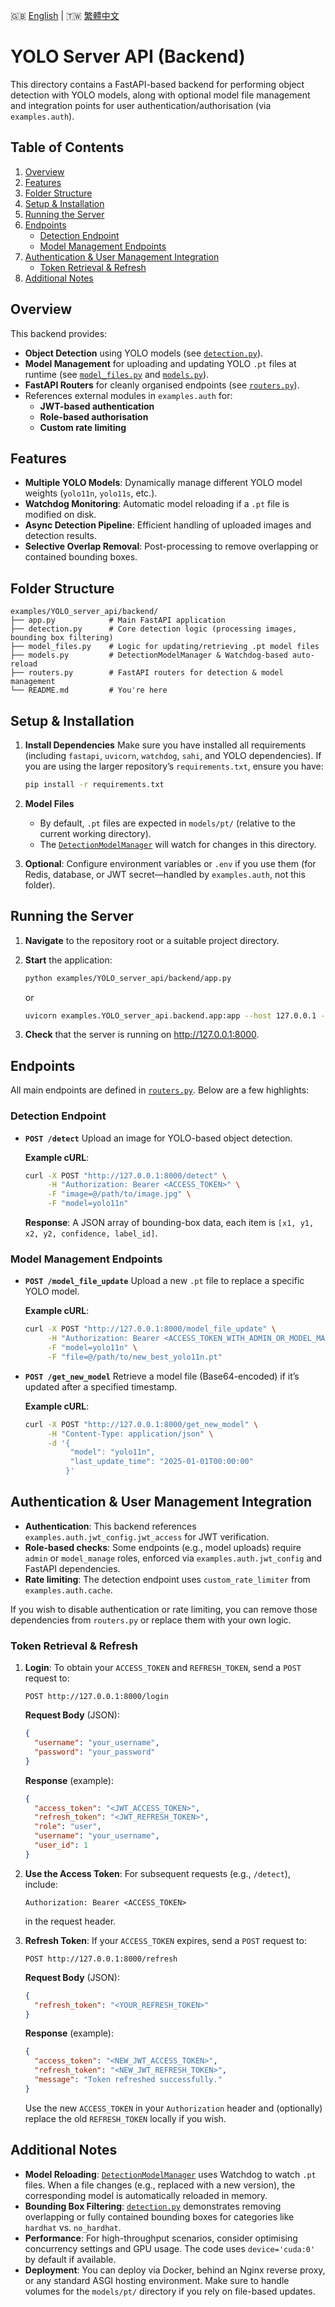 
🇬🇧 [English](./README.md) | 🇹🇼 [繁體中文](./README-zh-tw.md)

# YOLO Server API (Backend)

This directory contains a FastAPI-based backend for performing object detection with YOLO models, along with optional model file management and integration points for user authentication/authorisation (via `examples.auth`).

## Table of Contents

1. [Overview](#overview)
2. [Features](#features)
3. [Folder Structure](#folder-structure)
4. [Setup & Installation](#setup--installation)
5. [Running the Server](#running-the-server)
6. [Endpoints](#endpoints)
   - [Detection Endpoint](#detection-endpoint)
   - [Model Management Endpoints](#model-management-endpoints)
7. [Authentication & User Management Integration](#authentication--user-management-integration)
   - [Token Retrieval & Refresh](#token-retrieval--refresh)
8. [Additional Notes](#additional-notes)

## Overview

This backend provides:

- **Object Detection** using YOLO models (see [`detection.py`](./detection.py)).
- **Model Management** for uploading and updating YOLO `.pt` files at runtime (see [`model_files.py`](./model_files.py) and [`models.py`](./models.py)).
- **FastAPI Routers** for cleanly organised endpoints (see [`routers.py`](./routers.py)).
- References external modules in `examples.auth` for:
  - **JWT-based authentication**
  - **Role-based authorisation**
  - **Custom rate limiting**

## Features

- **Multiple YOLO Models**: Dynamically manage different YOLO model weights (`yolo11n`, `yolo11s`, etc.).
- **Watchdog Monitoring**: Automatic model reloading if a `.pt` file is modified on disk.
- **Async Detection Pipeline**: Efficient handling of uploaded images and detection results.
- **Selective Overlap Removal**: Post-processing to remove overlapping or contained bounding boxes.

## Folder Structure

```
examples/YOLO_server_api/backend/
├── app.py            # Main FastAPI application
├── detection.py      # Core detection logic (processing images, bounding box filtering)
├── model_files.py    # Logic for updating/retrieving .pt model files
├── models.py         # DetectionModelManager & Watchdog-based auto-reload
├── routers.py        # FastAPI routers for detection & model management
└── README.md         # You're here
```

## Setup & Installation

1. **Install Dependencies**
   Make sure you have installed all requirements (including `fastapi`, `uvicorn`, `watchdog`, `sahi`, and YOLO dependencies). If you are using the larger repository’s `requirements.txt`, ensure you have:

   ```bash
   pip install -r requirements.txt
   ```

2. **Model Files**
   - By default, `.pt` files are expected in `models/pt/` (relative to the current working directory).
   - The [`DetectionModelManager`](./models.py) will watch for changes in this directory.

3. **Optional**: Configure environment variables or `.env` if you use them (for Redis, database, or JWT secret—handled by `examples.auth`, not this folder).

## Running the Server

1. **Navigate** to the repository root or a suitable project directory.
2. **Start** the application:

   ```bash
   python examples/YOLO_server_api/backend/app.py
   ```
   or
   ```bash
   uvicorn examples.YOLO_server_api.backend.app:app --host 127.0.0.1 --port 8000
   ```

3. **Check** that the server is running on <http://127.0.0.1:8000>.

## Endpoints

All main endpoints are defined in [`routers.py`](./routers.py). Below are a few highlights:

### Detection Endpoint

- **`POST /detect`**
  Upload an image for YOLO-based object detection.

  **Example cURL**:
  ```bash
  curl -X POST "http://127.0.0.1:8000/detect" \
       -H "Authorization: Bearer <ACCESS_TOKEN>" \
       -F "image=@/path/to/image.jpg" \
       -F "model=yolo11n"
  ```
  **Response**: A JSON array of bounding-box data, each item is `[x1, y1, x2, y2, confidence, label_id]`.

### Model Management Endpoints

- **`POST /model_file_update`**
  Upload a new `.pt` file to replace a specific YOLO model.

  **Example cURL**:
  ```bash
  curl -X POST "http://127.0.0.1:8000/model_file_update" \
       -H "Authorization: Bearer <ACCESS_TOKEN_WITH_ADMIN_OR_MODEL_MANAGE_ROLE>" \
       -F "model=yolo11n" \
       -F "file=@/path/to/new_best_yolo11n.pt"
  ```

- **`POST /get_new_model`**
  Retrieve a model file (Base64-encoded) if it’s updated after a specified timestamp.

  **Example cURL**:
  ```bash
  curl -X POST "http://127.0.0.1:8000/get_new_model" \
       -H "Content-Type: application/json" \
       -d '{
            "model": "yolo11n",
            "last_update_time": "2025-01-01T00:00:00"
           }'
  ```

## Authentication & User Management Integration

- **Authentication**: This backend references `examples.auth.jwt_config.jwt_access` for JWT verification.
- **Role-based checks**: Some endpoints (e.g., model uploads) require `admin` or `model_manage` roles, enforced via `examples.auth.jwt_config` and FastAPI dependencies.
- **Rate limiting**: The detection endpoint uses `custom_rate_limiter` from `examples.auth.cache`.

If you wish to disable authentication or rate limiting, you can remove those dependencies from `routers.py` or replace them with your own logic.

### Token Retrieval & Refresh

1. **Login**: To obtain your `ACCESS_TOKEN` and `REFRESH_TOKEN`, send a `POST` request to:
   ```
   POST http://127.0.0.1:8000/login
   ```
   **Request Body** (JSON):
   ```json
   {
     "username": "your_username",
     "password": "your_password"
   }
   ```
   **Response** (example):
   ```json
   {
     "access_token": "<JWT_ACCESS_TOKEN>",
     "refresh_token": "<JWT_REFRESH_TOKEN>",
     "role": "user",
     "username": "your_username",
     "user_id": 1
   }
   ```

2. **Use the Access Token**: For subsequent requests (e.g., `/detect`), include:
   ```
   Authorization: Bearer <ACCESS_TOKEN>
   ```
   in the request header.

3. **Refresh Token**: If your `ACCESS_TOKEN` expires, send a `POST` request to:
   ```
   POST http://127.0.0.1:8000/refresh
   ```
   **Request Body** (JSON):
   ```json
   {
     "refresh_token": "<YOUR_REFRESH_TOKEN>"
   }
   ```
   **Response** (example):
   ```json
   {
     "access_token": "<NEW_JWT_ACCESS_TOKEN>",
     "refresh_token": "<NEW_JWT_REFRESH_TOKEN>",
     "message": "Token refreshed successfully."
   }
   ```
   Use the new `ACCESS_TOKEN` in your `Authorization` header and (optionally) replace the old `REFRESH_TOKEN` locally if you wish.

## Additional Notes

- **Model Reloading**: [`DetectionModelManager`](./models.py) uses Watchdog to watch `.pt` files. When a file changes (e.g., replaced with a new version), the corresponding model is automatically reloaded in memory.
- **Bounding Box Filtering**: [`detection.py`](./detection.py) demonstrates removing overlapping or fully contained bounding boxes for categories like `hardhat` vs. `no_hardhat`.
- **Performance**: For high-throughput scenarios, consider optimising concurrency settings and GPU usage. The code uses `device='cuda:0'` by default if available.
- **Deployment**: You can deploy via Docker, behind an Nginx reverse proxy, or any standard ASGI hosting environment. Make sure to handle volumes for the `models/pt/` directory if you rely on file-based updates.
